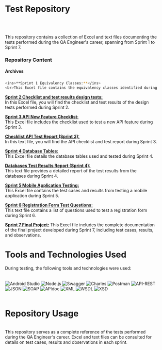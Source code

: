 # **Test Repository**
<br>
<br>

This repository contains a collection of Excel and text files documenting the tests performed during the QA Engineer's career, spanning from Sprint 1 to Sprint 7.
<br>

### **Repository Content**<br>

#### **Archives**

##### 
``` bash
<ins>**Sprint 1 Equivalency Classes:**</ins> 
<br>This Excel file contains the equivalency classes identified during Sprint 1, used for effective test case design.
``` 
<ins>**Sprint 2 Checklist and test results design tests:**</ins> 
<br>In this Excel file, you will find the checklist and test results of the design tests performed during Sprint 2.

<ins>**Sprint 3 API New Feature Checklist:**</ins>
<br>This Excel file includes the checklist used to test a new API feature during Sprint 3.

<ins>**Checklist API Test Report (Sprint 3):**</ins>
<br>In this text file, you will find the API checklist and test report during Sprint 3.

<ins>**Sprint 4 Database Tables:**</ins>
<br>This Excel file details the database tables used and tested during Sprint 4.

<ins>**Databases Test Results Report (Sprint 4):**</ins>
<br>This text file provides a detailed report of the test results from the databases during Sprint 4.

<ins>**Sprint 5 Mobile Application Testing:**</ins>
<br>This Excel file contains the test cases and results from testing a mobile application during Sprint 5.

<ins>**Sprint 6 Registration Form Test Questions:**</ins>
<br>This text file contains a list of questions used to test a registration form during Sprint 6.

<ins>**Sprint 7 Final Project:**</ins>
This Excel file includes the complete documentation of the final project developed during Sprint 7, including test cases, results, and observations.

# **Tools and Technologies Used**

During testing, the following tools and technologies were used:
<br>
<br>
<br>
![Android Studio](https://img.shields.io/badge/Android%20Studio-3DDC84?style=for-the-badge&logo=android-studio&logoColor=white)
![Node.js](https://img.shields.io/badge/Node.js-43853D?style=for-the-badge&logo=node.js&logoColor=white)
![Swagger](https://img.shields.io/badge/Swagger-85EA2D?style=for-the-badge&logo=swagger&logoColor=black)
![Charles](https://img.shields.io/badge/Charles-000000?style=for-the-badge&logo=charles&logoColor=white)
![Postman](https://img.shields.io/badge/Postman-FF6C37?style=for-the-badge&logo=postman&logoColor=white)
![API-REST](https://img.shields.io/badge/API-REST-009688?style=for-the-badge&logoColor=white)
![JSON](https://img.shields.io/badge/JSON-000000?style=for-the-badge&logo=json&logoColor=white)
![SOAP](https://img.shields.io/badge/SOAP-FFCA28?style=for-the-badge&logoColor=black)
![APIdoc](https://img.shields.io/badge/APIdoc-E8E8E8?style=for-the-badge&logoColor=black)
![XML](https://img.shields.io/badge/XML-F68212?style=for-the-badge&logo=xml&logoColor=white)
![WSDL](https://img.shields.io/badge/WSDL-0769AD?style=for-the-badge&logoColor=white)
![XSD](https://img.shields.io/badge/XSD-0077B5?style=for-the-badge&logoColor=white)
<br>
<br>
# **Repository Usage**
<br>
This repository serves as a complete reference of the tests performed during the QA Engineer's career. Excel and text files can be consulted for details on test cases, results and observations in each sprint.
<br>
<br>


